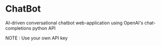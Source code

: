 # ChatBot
AI-driven conversational chatbot web-application using OpenAI's chat-completions python API

NOTE : Use your own API key
